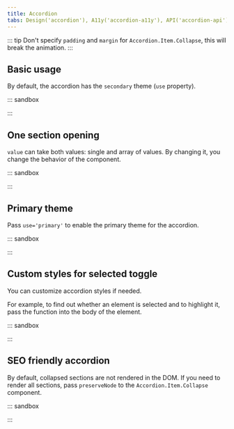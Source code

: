 ```yaml
---
title: Accordion
tabs: Design('accordion'), A11y('accordion-a11y'), API('accordion-api'), Example('accordion-code'), Changelog('accordion-changelog')
---
```


::: tip
Don't specify `padding` and `margin` for `Accordion.Item.Collapse`, this will break the animation.
:::

## Basic usage

By default, the accordion has the `secondary` theme (`use` property).

::: sandbox

<script lang="tsx">
  export Demo from './examples/basic_usage.tsx';
</script>

:::

## One section opening

`value` can take both values: single and array of values. By changing it, you change the behavior of the component.

::: sandbox

<script lang="tsx">
  export Demo from './examples/one_section_opening.tsx';
</script>

:::

## Primary theme

Pass `use='primary'` to enable the primary theme for the accordion.

::: sandbox

<script lang="tsx">
  export Demo from './examples/non_compact.tsx';
</script>

:::

## Custom styles for selected toggle

You can customize accordion styles if needed.

For example, to find out whether an element is selected and to highlight it, pass the function into the body of the element.

::: sandbox

<script lang="tsx">
  export Demo from './examples/custom_styles.tsx';
</script>

:::

## SEO friendly accordion

By default, collapsed sections are not rendered in the DOM. If you need to render all sections, pass `preserveNode` to the `Accordion.Item.Collapse` component.

::: sandbox

<script lang="tsx">
  export Demo from './examples/seo.tsx';
</script>

:::
